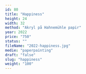 ```yaml
---
id: 80
title: "Happiness"
height: 24
width: 32
method: "Akryl på Hahnemühle papir"
year: 2022
price: "750"
status: ""
fileName: "2022-happiness.jpg"
medie: "paperpainting"
draft: "false"
slug: "happiness"
weight: "100"
---
```

